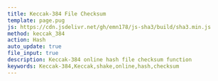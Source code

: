 ```yaml
---
title: Keccak-384 File Checksum
template: page.pug
js: https://cdn.jsdelivr.net/gh/emn178/js-sha3/build/sha3.min.js
method: keccak_384
action: Hash
auto_update: true
file_input: true
description: Keccak-384 online hash file checksum function
keywords: Keccak-384,Keccak,shake,online,hash,checksum
---
```

